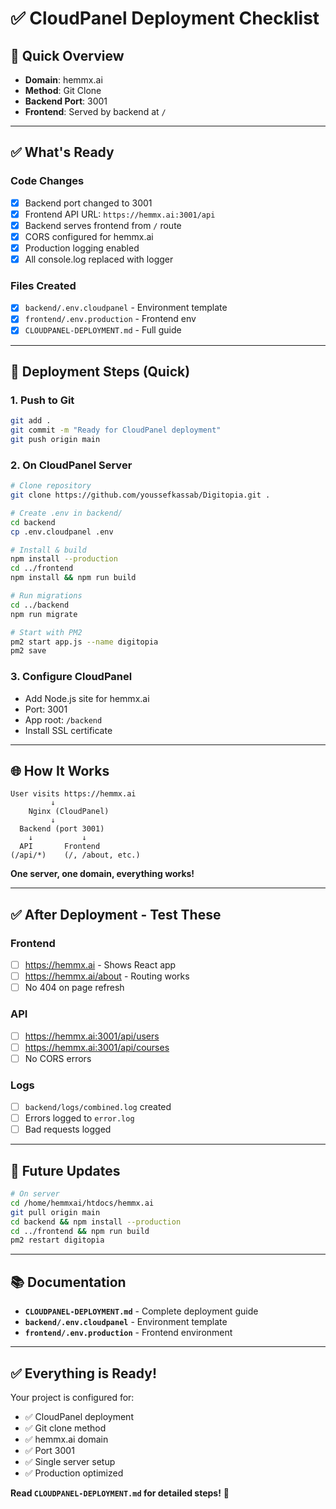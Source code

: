 # ✅ CloudPanel Deployment Checklist

## 🎯 Quick Overview

- **Domain**: hemmx.ai
- **Method**: Git Clone
- **Backend Port**: 3001
- **Frontend**: Served by backend at `/`

---

## ✅ What's Ready

### Code Changes
- [x] Backend port changed to 3001
- [x] Frontend API URL: `https://hemmx.ai:3001/api`
- [x] Backend serves frontend from `/` route
- [x] CORS configured for hemmx.ai
- [x] Production logging enabled
- [x] All console.log replaced with logger

### Files Created
- [x] `backend/.env.cloudpanel` - Environment template
- [x] `frontend/.env.production` - Frontend env
- [x] `CLOUDPANEL-DEPLOYMENT.md` - Full guide

---

## 🚀 Deployment Steps (Quick)

### 1. Push to Git
```bash
git add .
git commit -m "Ready for CloudPanel deployment"
git push origin main
```

### 2. On CloudPanel Server
```bash
# Clone repository
git clone https://github.com/youssefkassab/Digitopia.git .

# Create .env in backend/
cd backend
cp .env.cloudpanel .env

# Install & build
npm install --production
cd ../frontend
npm install && npm run build

# Run migrations
cd ../backend
npm run migrate

# Start with PM2
pm2 start app.js --name digitopia
pm2 save
```

### 3. Configure CloudPanel
- Add Node.js site for hemmx.ai
- Port: 3001
- App root: `/backend`
- Install SSL certificate

---

## 🌐 How It Works

```
User visits https://hemmx.ai
         ↓
    Nginx (CloudPanel)
         ↓
  Backend (port 3001)
    ↓           ↓
  API       Frontend
(/api/*)    (/, /about, etc.)
```

**One server, one domain, everything works!**

---

## ✅ After Deployment - Test These

### Frontend
- [ ] https://hemmx.ai - Shows React app
- [ ] https://hemmx.ai/about - Routing works
- [ ] No 404 on page refresh

### API
- [ ] https://hemmx.ai:3001/api/users
- [ ] https://hemmx.ai:3001/api/courses
- [ ] No CORS errors

### Logs
- [ ] `backend/logs/combined.log` created
- [ ] Errors logged to `error.log`
- [ ] Bad requests logged

---

## 🔄 Future Updates

```bash
# On server
cd /home/hemmxai/htdocs/hemmx.ai
git pull origin main
cd backend && npm install --production
cd ../frontend && npm run build
pm2 restart digitopia
```

---

## 📚 Documentation

- **`CLOUDPANEL-DEPLOYMENT.md`** - Complete deployment guide
- **`backend/.env.cloudpanel`** - Environment template
- **`frontend/.env.production`** - Frontend environment

---

## ✅ Everything is Ready!

Your project is configured for:
- ✅ CloudPanel deployment
- ✅ Git clone method
- ✅ hemmx.ai domain
- ✅ Port 3001
- ✅ Single server setup
- ✅ Production optimized

**Read `CLOUDPANEL-DEPLOYMENT.md` for detailed steps!** 🚀
